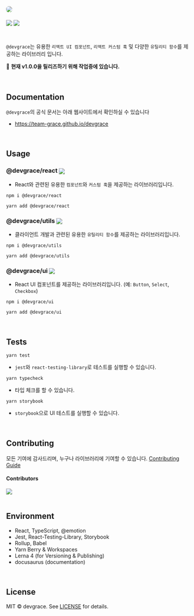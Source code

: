 # <a href="https://team-grace.github.io/devgrace/" target="_blank"><img src="https://github.com/Team-Grace/devgrace/assets/64779472/276a5a68-160f-4bf4-8df6-d2d8d663d9b0" style="border-radius: 6px" /></a>

<p>
  <img align="center" src="https://img.shields.io/badge/license-MIT-blue.svg">
  <img align="center" src="https://hits.seeyoufarm.com/api/count/incr/badge.svg?url=https%3A%2F%2Fgithub.com%2FTeam-Grace%2Fdevgrace&count_bg=%2379C83D&title_bg=%23555555&icon=&icon_color=%23E7E7E7&title=hits&edge_flat=false"/>
</p>

<br />

`@devgrace`는 유용한 `리액트 UI 컴포넌트`, `리액트 커스텀 훅` 및 다양한 `유틸리티 함수`를 제공하는 라이브러리 입니다.

🙏 <b>현재 v1.0.0을 릴리즈하기 위해 작업중에 있습니다.</b>

<br />

## Documentation
`@devgrace`의 공식 문서는 아래 웹사이트에서 확인하실 수 있습니다
- <a href="https://team-grace.github.io/devgrace/" target="_blank">https://team-grace.github.io/devgrace</a>

<br />

## Usage

### @devgrace/react <a href="https://www.npmjs.com/package/@devgrace/react" target="_blank"><img align="center" src="https://img.shields.io/npm/v/@devgrace/react.svg" /></a>

- React와 관련된 유용한 `컴포넌트`와 `커스텀 훅`을 제공하는 라이브러리입니다.

```shell
npm i @devgrace/react
```

```shell
yarn add @devgrace/react
```

### @devgrace/utils <a href="https://www.npmjs.com/package/@devgrace/utils" target="_blank"><img align="center" src="https://img.shields.io/npm/v/@devgrace/utils.svg" /></a>

- 클라이언트 개발과 관련된 유용한 `유틸리티 함수`를 제공하는 라이브러리입니다.

```shell
npm i @devgrace/utils
```

```shell
yarn add @devgrace/utils
```

### @devgrace/ui <a href="https://www.npmjs.com/package/@devgrace/ui" target="_blank"><img align="center" src="https://img.shields.io/npm/v/@devgrace/ui.svg" /></a>
  
- React UI 컴포넌트를 제공하는 라이브러리입니다. (예: `Button`, `Select`, `Checkbox`) 

```shell
npm i @devgrace/ui
```

```shell
yarn add @devgrace/ui
```

<br />

## Tests

```shell
yarn test
```
- `jest`와 `react-testing-library`로 테스트를 실행할 수 있습니다.
```shell
yarn typecheck
```
- 타입 체크를 할 수 있습니다.
```shell
yarn storybook
```
- `storybook`으로 UI 테스트를 실행할 수 있습니다.

<br />

## Contributing
모든 기여에 감사드리며, 누구나 라이브러리에 기여할 수 있습니다.
[Contributing Guide](./.github/CONTRIBUTING.md)

#### Contributors
<a href="https://github.com/Team-Grace/devgrace/graphs/contributors">
  <img src="https://contrib.rocks/image?repo=Team-Grace/devgrace">
</a>

<br />
<br />

## Environment
- React, TypeScript, @emotion
- Jest, React-Testing-Library, Storybook
- Rollup, Babel
- Yarn Berry & Workspaces
- Lerna 4 (for Versioning & Publishing)
- docusaurus (documentation)

<br />

## License
MIT © devgrace. See [LICENSE](./LICENSE) for details.

<br />